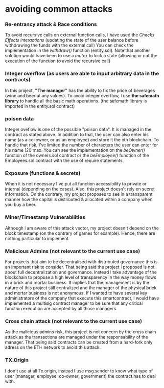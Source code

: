 # avoiding common attacks

### Re-entrancy attack & Race conditions
To avoid recursive calls on external function calls, I have used the *Checks Effects interactions* (updating the state of the user balance before withdrawing the funds with the external call) You can check the implementation in the *withdraw()* function (entity.sol). Note that another solution would have been to use a *mutex* to lock a state (allowing or not the execution of the function to avoid the recursive call)

### Integer overflow (as users are able to input arbitrary data in the contracts)
In this project, **"The manager"** has the ability to fix the price of beverages (wine and beer at any values). To avoid integer overflow, I use **the safemath library** to handle all the basic math operations. (the safemath library is imported in the entity.sol contract)

### poison data
Integer oveflow is one of the possible "poison data". It is managed in the contract as stated above. In addition to that, the user can also enter his name (as a co-owner, or as an employee) and store it the eth blockchain. To handle that risk, I've limited the number of characters the user can enter for his name (20 max. You can see the implementation on the *beOwner()* function of the owners.sol contract or the *beEmployee()* function of the Employees.sol contract with the use of require statements.

### Exposure (functions & secrets)
When it is not necessary I've put all function accessibility to private or internal (depending on the cases). Also, this project doesn't rely on secret information. On the contrary, my project proposes to see in a transparent manner how the capital is distributed & allocated within a company when you buy a beer.

### Miner/Timestamp Vulnerabilities
Although I am aware of this attack vector, my project doesn't depend on the block timestamp (on the contrary of games for example). Hence, there are nothing particular to implement.

### Malicious Admins (not relevant to the current use case)
For projects that aim to be decentralised with distributed governance this is an important risk to consider. That being said the project I proposed is not about full decentralization and governance. Instead I take advantage of the blockchain to propose a high level of transparency in the way money flows in a brick and mortar business. It implies that the management is by the nature of this project still centralized and the manager of the physical brick and mortar business is not anonymous. If I wanted to have several key administrators of the company that execute this smartcontract, I would have implemented a multisig contract manager to be sure that any critical function execution are accepted by all those managers.

### Cross chain attack (not relevant to the current use case)
As the malicious admins risk, this project is not concern by the cross chain attack as the transactions are managed under the responsability of the manager. That being said contracts can be created from a hard-fork only adress on the ETH network to avoid this attack.

### TX.Origin
I don't use at all Tx.origin, instead I use msg.sender to know what type of user (manager, employee, co-owner, government) the contract has to deal with.
